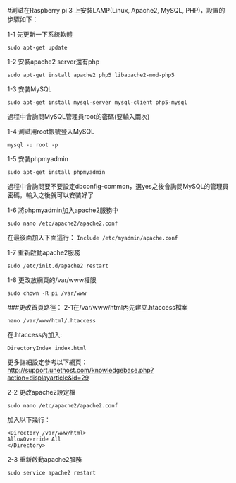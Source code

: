 #測試在Raspberry pi 3 上安裝LAMP(Linux, Apache2, MySQL, PHP)，設置的步驟如下：
 
 1-1 先更新一下系統軟體

`sudo apt-get update`

 1-2 安裝apache2 server還有php

`sudo apt-get install apache2 php5 libapache2-mod-php5`

 1-3 安裝MySQL
 
`sudo apt-get install mysql-server mysql-client php5-mysql`

過程中會詢問MySQL管理員root的密碼(要輸入兩次)

 1-4 測試用root帳號登入MySQL
 
`mysql -u root -p`

 1-5 安裝phpmyadmin
 
`sudo apt-get install phpmyadmin`

過程中會詢問要不要設定dbconfig-common，選yes之後會詢問MySQL的管理員密碼，輸入之後就可以安裝好了

1-6 將phpmyadmin加入apache2服務中

`sudo nano /etc/apache2/apache2.conf`

在最後面加入下面這行：
`Include /etc/myadmin/apache.conf`

1-7 重新啟動apache2服務

`sudo /etc/init.d/apache2 restart`

1-8 更改放網頁的/var/www權限

`sudo chown -R pi /var/www`

###更改首頁路徑：
2-1在/var/www/html內先建立.htaccess檔案

`nano /var/www/html/.htaccess`

在.htaccess內加入:

`DirectoryIndex index.html`

更多詳細設定參考以下網頁：
http://support.unethost.com/knowledgebase.php?action=displayarticle&id=29

2-2 更改apache2設定檔

`sudo nano /etc/apache2/apache2.conf`

加入以下幾行：
```
<Directory /var/www/html>
AllowOverride All
</Directory>
```
2-3 重新啟動apache2服務

`sudo service apache2 restart`




